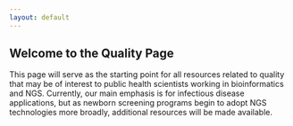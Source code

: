 ```yaml
---
layout: default
---
```


## Welcome to the Quality Page

This page will serve as the starting point for all resources related to quality that may be of interest to public health scientists working in bioinformatics and NGS.  Currently, our main emphasis is for infectious disease applications, but as newborn screening programs begin to adopt NGS technologies more broadly, additional resources will be made available.
